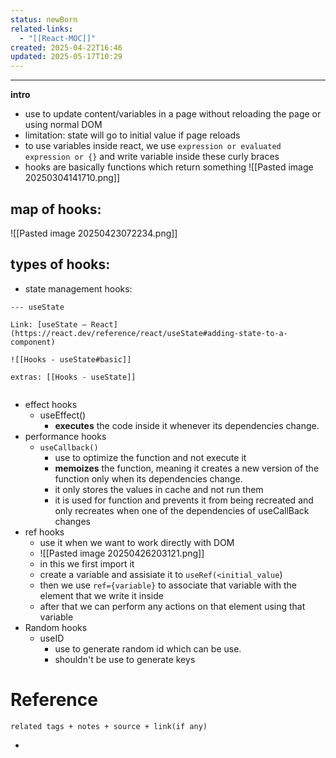 ```yaml
---
status: newBorn
related-links:
  - "[[React-MOC]]"
created: 2025-04-22T16:46
updated: 2025-05-17T10:29
---
```

---


**intro**
- use to update content/variables in a page without reloading the page or using normal DOM
- limitation: state will go to initial value if page reloads
- to use variables inside react, we use `expression or evaluated expression or {}` and write variable inside these curly braces
- hooks are basically functions which return something
	![[Pasted image 20250304141710.png]]


## map of hooks:

![[Pasted image 20250423072234.png]]


## types of hooks:

- state management hooks:

````tabs
--- useState

Link: [useState – React](https://react.dev/reference/react/useState#adding-state-to-a-component)

![[Hooks - useState#basic]]

extras: [[Hooks - useState]]


````

- effect hooks
	- useEffect()
		- **executes** the code inside it whenever its dependencies change.
- performance hooks
	- `useCallback()`
		- use to optimize the function and not execute it
		- **memoizes** the function, meaning it creates a new version of the function only when its dependencies change.
		- it only stores the values in cache and not run them
		- it is used for function and prevents it from being recreated and only recreates when one of the dependencies of useCallBack changes
- ref hooks
	- use it when we want to work directly with DOM
	- ![[Pasted image 20250426203121.png]]
	- in this we first import it
	- create a variable and assisiate it to `useRef(<initial_value`) 
	- then we use `ref={variable}` to associate that variable with the element that we write it inside
	- after that we can perform any actions on that element using that variable
- Random hooks
	- useID
		- use to generate random id which can be use.
		- shouldn't be use to generate keys



# Reference
`related tags + notes + source + link(if any)`
 

- 